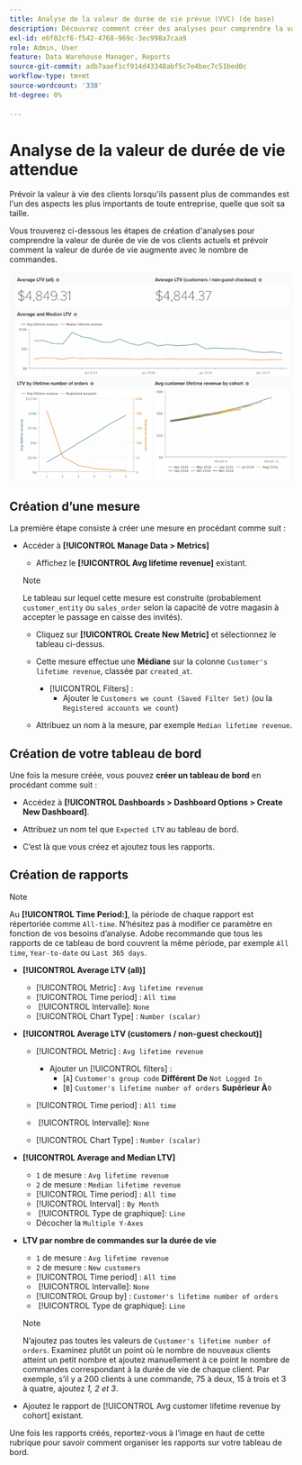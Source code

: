 ```yaml
---
title: Analyse de la valeur de durée de vie prévue (VVC) (de base)
description: Découvrez comment créer des analyses pour comprendre la valeur de durée de vie de vos clients actuels et prévoir la façon dont la valeur de durée de vie augmente avec le nombre de commandes.
exl-id: e6f02cf6-f542-4768-969c-3ec998a7caa9
role: Admin, User
feature: Data Warehouse Manager, Reports
source-git-commit: adb7aaef1cf914d43348abf5c7e4bec7c51bed0c
workflow-type: tm+mt
source-wordcount: '338'
ht-degree: 0%

---
```


# Analyse de la valeur de durée de vie attendue

Prévoir la valeur à vie des clients lorsqu&#39;ils passent plus de commandes est l&#39;un des aspects les plus importants de toute entreprise, quelle que soit sa taille.

Vous trouverez ci-dessous les étapes de création d&#39;analyses pour comprendre la valeur de durée de vie de vos clients actuels et prévoir comment la valeur de durée de vie augmente avec le nombre de commandes.

![valeur de durée de vie attendue](../../assets/expected_ltv_720.png)

## Création d’une mesure

La première étape consiste à créer une mesure en procédant comme suit :
* Accéder à **[!UICONTROL Manage Data > Metrics]**
   * Affichez le **[!UICONTROL Avg lifetime revenue]** existant.

  >[!NOTE]
  >
  >Le tableau sur lequel cette mesure est construite (probablement `customer_entity` ou `sales_order` selon la capacité de votre magasin à accepter le passage en caisse des invités).

   * Cliquez sur **[!UICONTROL Create New Metric]** et sélectionnez le tableau ci-dessus.
   * Cette mesure effectue une **Médiane** sur la colonne `Customer's lifetime revenue`, classée par `created_at`.
      * [!UICONTROL Filters] :
         * Ajouter le `Customers we count (Saved Filter Set)` (ou la `Registered accounts we count`)

   * Attribuez un nom à la mesure, par exemple `Median lifetime revenue`.

## Création de votre tableau de bord

Une fois la mesure créée, vous pouvez **créer un tableau de bord** en procédant comme suit :
* Accédez à **[!UICONTROL Dashboards > Dashboard Options > Create New Dashboard]**.
* Attribuez un nom tel que `Expected LTV` au tableau de bord.

* C’est là que vous créez et ajoutez tous les rapports.

## Création de rapports

>[!NOTE]
>
>Au **[!UICONTROL Time Period:]**, la période de chaque rapport est répertoriée comme `All-time`. N’hésitez pas à modifier ce paramètre en fonction de vos besoins d’analyse. Adobe recommande que tous les rapports de ce tableau de bord couvrent la même période, par exemple `All time`, `Year-to-date` ou `Last 365 days`.

* **[!UICONTROL Average LTV (all)]**
   * [!UICONTROL Metric] : `Avg lifetime revenue`
   * [!UICONTROL Time period] : `All time`
   * &#x200B;
     [!UICONTROL Intervalle]: `None`
   * [!UICONTROL Chart Type] : `Number (scalar)`

* **[!UICONTROL Average LTV (customers / non-guest checkout)]**
   * [!UICONTROL Metric] : `Avg lifetime revenue`
      * Ajouter un [!UICONTROL filters] :
         * [`A`] `Customer's group code` **Différent De** `Not Logged In`
         * [`B`] `Customer's lifetime number of orders` **Supérieur À**`0`

   * [!UICONTROL Time period] : `All time`
   * &#x200B;
     [!UICONTROL Intervalle]: `None`
   * [!UICONTROL Chart Type] : `Number (scalar)`

* **[!UICONTROL Average and Median LTV]**
   * `1` de mesure : `Avg lifetime revenue`
   * `2` de mesure : `Median lifetime revenue`
   * [!UICONTROL Time period] : `All time`
   * [!UICONTROL Interval] : `By Month`
   * &#x200B;
     [!UICONTROL Type de graphique]: `Line`
   * Décocher la `Multiple Y-Axes`

* **LTV par nombre de commandes sur la durée de vie**
   * `1` de mesure : `Avg lifetime revenue`
   * `2` de mesure : `New customers`
   * [!UICONTROL Time period] : `All time`
   * &#x200B;
     [!UICONTROL Intervalle]: `None`
   * [!UICONTROL Group by] : `Customer's lifetime number of orders`
   * &#x200B;
     [!UICONTROL Type de graphique]: `Line`

  >[!NOTE]
  >
  >N’ajoutez pas toutes les valeurs de `Customer's lifetime number of orders`. Examinez plutôt un point où le nombre de nouveaux clients atteint un petit nombre et ajoutez manuellement à ce point le nombre de commandes correspondant à la durée de vie de chaque client. Par exemple, s’il y a 200 clients à une commande, 75 à deux, 15 à trois et 3 à quatre, ajoutez *1, 2 et 3*.

* Ajoutez le rapport de [!UICONTROL Avg customer lifetime revenue by cohort] existant.

Une fois les rapports créés, reportez-vous à l’image en haut de cette rubrique pour savoir comment organiser les rapports sur votre tableau de bord.
